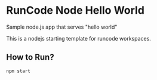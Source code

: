 # RunCode Node Hello World

Sample node.js app that serves "hello world"

This is a nodejs starting template for runcode workspaces.

## How to Run?

`npm start`
